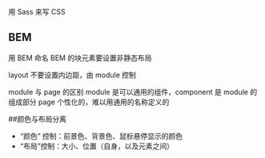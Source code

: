 用 Sass 来写 CSS

## BEM
用 BEM 命名
BEM 的块元素要设置非静态布局

layout 不要设置内边距，由 module 控制

module 与 page 的区别
module 是可以通用的组件，component 是 module 的组成部分
page 个性化的，难以用通用的名称定义的



##颜色与布局分离

*    “颜色” 控制：前景色、背景色、鼠标悬停显示的颜色
*    “布局”控制：大小、位置（自身，以及元素之间）




